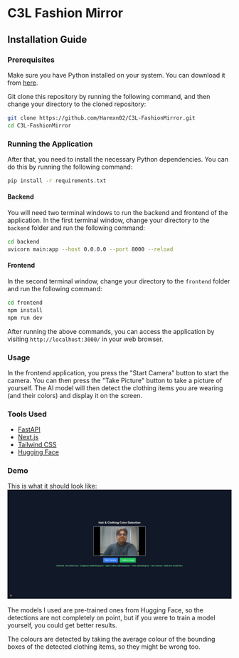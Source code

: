 # C3L Fashion Mirror

## Installation Guide

### Prerequisites

Make sure you have Python installed on your system. You can download it from [here](https://www.python.org/downloads/).

Git clone this repository by running the following command, and then change your directory to the cloned repository:

```bash
git clone https://github.com/Harmxn02/C3L-FashionMirror.git
cd C3L-FashionMirror
```

### Running the Application

After that, you need to install the necessary Python dependencies. You can do this by running the following command:

```bash
pip install -r requirements.txt
```

#### Backend

You will need two terminal windows to run the backend and frontend of the application. In the first terminal window, change your directory to the `backend` folder and run the following command:

```bash
cd backend
uvicorn main:app --host 0.0.0.0 --port 8000 --reload
```

#### Frontend

In the second terminal window, change your directory to the `frontend` folder and run the following command:

```bash
cd frontend
npm install
npm run dev
```

After running the above commands, you can access the application by visiting `http://localhost:3000/` in your web browser.

### Usage

In the frontend application, you press the "Start Camera" button to start the camera.
You can then press the "Take Picture" button to take a picture of yourself.
The AI model will then detect the clothing items you are wearing (and their colors) and display it on the screen.

### Tools Used

- [FastAPI](https://fastapi.tiangolo.com/)
- [Next.js](https://nextjs.org/)
- [Tailwind CSS](https://tailwindcss.com/)
- [Hugging Face](https://huggingface.co/)

### Demo

This is what it should look like: ![Demo](./public/demo_screenshot.png)

The models I used are pre-trained ones from Hugging Face, so the detections are not completely on point, but if you were to train a model yourself, you could get better results.

The colours are detected by taking the average colour of the bounding boxes of the detected clothing items, so they might be wrong too.
